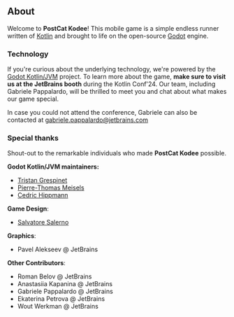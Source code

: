 ## About

Welcome to **PostCat Kodee**!
This mobile game is a simple endless runner written
of [Kotlin](https://kotlinlang.org/) and brought to life on the open-source
[Godot](https://godotengine.org/) engine.

### Technology

If you're curious about the underlying technology, we're powered by
the [Godot Kotlin/JVM](https://github.com/utopia-rise/godot-kotlin-jvm) project.
To learn more about the game, **make sure to visit us at the JetBrains booth** during
the Kotlin Conf'24. Our team, including Gabriele Pappalardo, will be thrilled
to meet you and chat about what makes our game special.

In case you could not attend the conference, Gabriele can also be contacted at
[gabriele.pappalardo@jetbrains.com](mailto:gabriele.pappalardo@jetbrains.com)

### Special thanks

Shout-out to the remarkable individuals who made **PostCat Kodee** possible.

**Godot Kotlin/JVM maintainers:**

* [Tristan Grespinet](https://github.com/CedNaru)
* [Pierre-Thomas Meisels](https://github.com/piiertho)
* [Cedric Hippmann](https://github.com/chippmann)

**Game Design**:

* [Salvatore Salerno](https://github.com/Sallo97)

**Graphics**:

* Pavel Alekseev @ JetBrains

**Other Contributors**:

* Roman Belov @ JetBrains
* Anastasiia Kapanina @ JetBrains
* Gabriele Pappalardo @ JetBrains
* Ekaterina Petrova @ JetBrains
* Wout Werkman @ JetBrains
